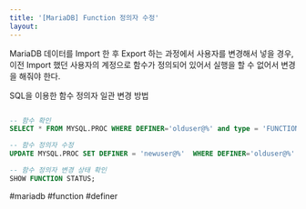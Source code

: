 ```yaml
---
title: '[MariaDB] Function 정의자 수정'
layout: 
---
```


MariaDB 데이터를 Import 한 후 Export 하는 과정에서 사용자를 변경해서 넣을 경우, 
이전 Import 했던 사용자의 계정으로 함수가 정의되어 있어서 실행을 할 수 없어서 변경을 해줘야 한다.

SQL을 이용한 함수 정의자 일관 변경 방법

```sql

-- 함수 확인
SELECT * FROM MYSQL.PROC WHERE DEFINER='olduser@%' and type = 'FUNCTION';

-- 함수 정의자 수정
UPDATE MYSQL.PROC SET DEFINER = 'newuser@%'  WHERE DEFINER='olduser@%' and type = 'FUNCTION';

-- 함수 정의자 변경 상태 확인
SHOW FUNCTION STATUS;
```

#mariadb #function #definer